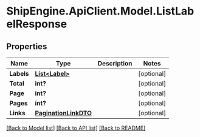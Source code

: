 # ShipEngine.ApiClient.Model.ListLabelResponse
## Properties

Name | Type | Description | Notes
------------ | ------------- | ------------- | -------------
**Labels** | [**List&lt;Label&gt;**](Label.md) |  | [optional] 
**Total** | **int?** |  | [optional] 
**Page** | **int?** |  | [optional] 
**Pages** | **int?** |  | [optional] 
**Links** | [**PaginationLinkDTO**](PaginationLinkDTO.md) |  | [optional] 

[[Back to Model list]](../README.md#documentation-for-models) [[Back to API list]](../README.md#documentation-for-api-endpoints) [[Back to README]](../README.md)

